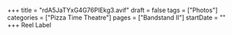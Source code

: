 +++
title = "rdA5JaTYxG4G76PIEkg3.avif"
draft = false
tags = ["Photos"]
categories = ["Pizza Time Theatre"]
pages = ["Bandstand II"]
startDate = ""
+++
Reel Label

